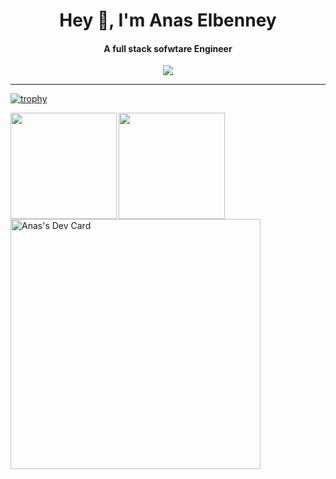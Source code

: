 
<h1 align="center">Hey 👋, I'm Anas Elbenney</h1>
<h4 align="center">A full stack sofwtare Engineer</h4>

<div align="center"><img src="https://komarev.com/ghpvc/?username=aelbenney"/></div>

----

[![trophy](https://github-profile-trophy.vercel.app/?username=aelbenney&theme=dracula)](https://github.com/ryo-ma/github-profile-trophy)

<div>
  <img height="170" align="left" src="https://github-readme-stats.vercel.app/api?username=aelbenney&count_private=true&show_icons=true&theme=dracula" />
  <img height="170" align="left" src="https://github-readme-stats.vercel.app/api/top-langs/?username=aelbenney&theme=dracula&layout=compact&hide=css" />
  
</div>

<a href="https://app.daily.dev/AnasBn"><img src="https://api.daily.dev/devcards/b903e43a494a4bf0b313d5fc0671e5dd.png?r=7f2" width="400" alt="Anas's Dev Card"/></a>
